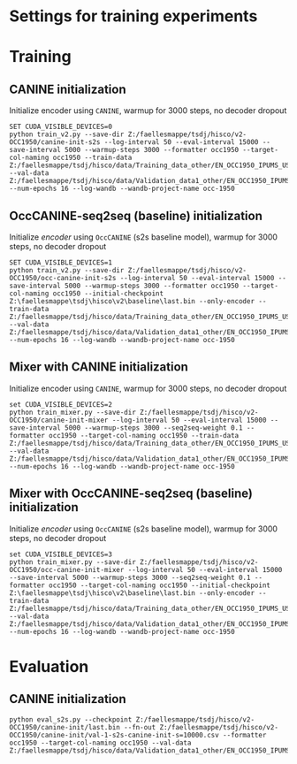 # Settings for training experiments

# Training

## CANINE initialization

Initialize encoder using `CANINE`, warmup for 3000 steps, no decoder dropout
```
SET CUDA_VISIBLE_DEVICES=0
python train_v2.py --save-dir Z:/faellesmappe/tsdj/hisco/v2-OCC1950/canine-init-s2s --log-interval 50 --eval-interval 15000 --save-interval 5000 --warmup-steps 3000 --formatter occ1950 --target-col-naming occ1950 --train-data Z:/faellesmappe/tsdj/hisco/data/Training_data_other/EN_OCC1950_IPUMS_US_train.csv --val-data Z:/faellesmappe/tsdj/hisco/data/Validation_data1_other/EN_OCC1950_IPUMS_US_val1.csv --num-epochs 16 --log-wandb --wandb-project-name occ-1950
```

## OccCANINE-seq2seq (baseline) initialization

Initialize *encoder* using `OccCANINE` (s2s baseline model), warmup for 3000 steps, no decoder dropout
```
SET CUDA_VISIBLE_DEVICES=1
python train_v2.py --save-dir Z:/faellesmappe/tsdj/hisco/v2-OCC1950/occ-canine-init-s2s --log-interval 50 --eval-interval 15000 --save-interval 5000 --warmup-steps 3000 --formatter occ1950 --target-col-naming occ1950 --initial-checkpoint Z:\faellesmappe\tsdj\hisco\v2\baseline\last.bin --only-encoder --train-data Z:/faellesmappe/tsdj/hisco/data/Training_data_other/EN_OCC1950_IPUMS_US_train.csv --val-data Z:/faellesmappe/tsdj/hisco/data/Validation_data1_other/EN_OCC1950_IPUMS_US_val1.csv --num-epochs 16 --log-wandb --wandb-project-name occ-1950
```

## Mixer with CANINE initialization

Initialize encoder using `CANINE`, warmup for 3000 steps, no decoder dropout
```
set CUDA_VISIBLE_DEVICES=2
python train_mixer.py --save-dir Z:/faellesmappe/tsdj/hisco/v2-OCC1950/canine-init-mixer --log-interval 50 --eval-interval 15000 --save-interval 5000 --warmup-steps 3000 --seq2seq-weight 0.1 --formatter occ1950 --target-col-naming occ1950 --train-data Z:/faellesmappe/tsdj/hisco/data/Training_data_other/EN_OCC1950_IPUMS_US_train.csv --val-data Z:/faellesmappe/tsdj/hisco/data/Validation_data1_other/EN_OCC1950_IPUMS_US_val1.csv --num-epochs 16 --log-wandb --wandb-project-name occ-1950
```

## Mixer with OccCANINE-seq2seq (baseline) initialization

Initialize *encoder* using `OccCANINE` (s2s baseline model), warmup for 3000 steps, no decoder dropout
```
set CUDA_VISIBLE_DEVICES=3
python train_mixer.py --save-dir Z:/faellesmappe/tsdj/hisco/v2-OCC1950/occ-canine-init-mixer --log-interval 50 --eval-interval 15000 --save-interval 5000 --warmup-steps 3000 --seq2seq-weight 0.1 --formatter occ1950 --target-col-naming occ1950 --initial-checkpoint Z:\faellesmappe\tsdj\hisco\v2\baseline\last.bin --only-encoder --train-data Z:/faellesmappe/tsdj/hisco/data/Training_data_other/EN_OCC1950_IPUMS_US_train.csv --val-data Z:/faellesmappe/tsdj/hisco/data/Validation_data1_other/EN_OCC1950_IPUMS_US_val1.csv --num-epochs 16 --log-wandb --wandb-project-name occ-1950
```

# Evaluation

## CANINE initialization

```
python eval_s2s.py --checkpoint Z:/faellesmappe/tsdj/hisco/v2-OCC1950/canine-init/last.bin --fn-out Z:/faellesmappe/tsdj/hisco/v2-OCC1950/canine-init/val-1-s2s-canine-init-s=10000.csv --formatter occ1950 --target-col-naming occ1950 --val-data Z:/faellesmappe/tsdj/hisco/data/Validation_data1_other/EN_OCC1950_IPUMS_US_val1.csv
```

